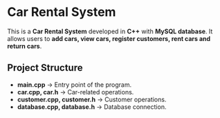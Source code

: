 # Car Rental System

This is a **Car Rental System** developed in **C++** with **MySQL database**. It allows users to **add cars, view cars, register customers,  rent cars and return cars**.

##  Project Structure
- **main.cpp** → Entry point of the program.
- **car.cpp, car.h** → Car-related operations.
- **customer.cpp, customer.h** → Customer operations.
- **database.cpp, database.h** → Database connection.
